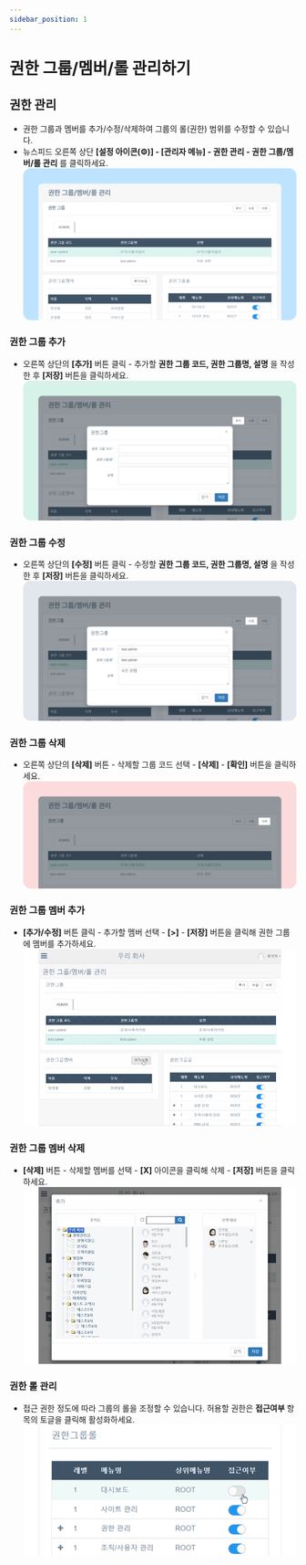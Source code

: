 ```yaml
---
sidebar_position: 1
---
```


# 권한 그룹/멤버/롤 관리하기

## 권한 관리

- 권한 그룹과 멤버를 추가/수정/삭제하여 그룹의 롤(권한) 범위를 수정할 수 있습니다.
- 뉴스피드 오른쪽 상단 **[설정 아이콘(⚙️)] - [관리자 메뉴] - 권한 관리 - 권한 그룹/멤버/롤 관리** 를 클릭하세요.
    ![권한 관리](./img/01.png)

### 권한 그룹 추가

- 오른쪽 상단의 **[추가]** 버튼 클릭 - 추가할 **권한 그룹 코드, 권한 그룹명, 설명** 을 작성한 후  **[저장]** 버튼을 클릭하세요.
    ![권한 그룹 추가](./img/02.png)

### 권한 그룹 수정

- 오른쪽 상단의 **[수정]** 버튼 클릭 - 수정할 **권한 그룹 코드, 권한 그룹명, 설명** 을 작성한 후  **[저장]** 버튼을 클릭하세요.
    ![권한 그룹 수정](./img/03.png)

### 권한 그룹 삭제

- 오른쪽 상단의 **[삭제]** 버튼 - 삭제할 그룹 코드 선택 -  **[삭제]** - **[확인]** 버튼을 클릭하세요.
    ![권한 그룹 삭제](./img/04.png)

### 권한 그룹 멤버 추가

- **[추가/수정]** 버튼 클릭 - 추가할 멤버 선택 - **[>]** - **[저장]** 버튼을 클릭해 권한 그룹에 멤버를 추가하세요.
    ![권한 그룹 멤버 추가](./img/05.gif)

### 권한 그룹 멤버 삭제

- **[삭제]** 버튼 - 삭제할 멤버를 선택 - **[X]** 아이콘을 클릭해 삭제 - **[저장]** 버튼을 클릭하세요.
    ![권한 그룹 멤버 삭제](./img/06.gif)

### 권한 롤 관리

- 접근 권한 정도에 따라 그룹의 롤을 조정할 수 있습니다. 허용할 권한은 **접근여부** 항목의 토글을 클릭해 활성화하세요.
    ![권한 롤 관리](./img/07.gif)
